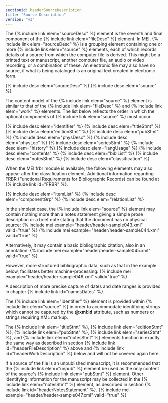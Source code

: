 ```yaml
---
sectionid: headerSourceDescription
title: "Source Description"
version: "v3"
---
```


The {% include link elem="sourceDesc" %} element is the seventh and final component of the {% include link elem="fileDesc" %} element. In MEI, {% include link elem="sourceDesc" %} is a grouping element containing one or more {% include link elem="source" %} elements, each of which records details of a source from which the computer file is derived. This might be a printed text or manuscript, another computer file, an audio or video recording, or a combination of these. An electronic file may also have no source, if what is being cataloged is an original text created in electronic form.

  
{% include desc elem="sourceDesc" %} 
{% include desc elem="source" %} 
 

The content model of the {% include link elem="source" %} element is similar to that of the {% include link elem="fileDesc" %} and {% include link elem="work" %} elements. The list below reflects the order in which the optional components of {% include link elem="source" %} must occur.

  
{% include desc elem="identifier" %} 
{% include desc elem="titleStmt" %} 
{% include desc elem="editionStmt" %} 
{% include desc elem="pubStmt" %} 
{% include desc elem="physDesc" %} 
{% include desc elem="physLoc" %} 
{% include desc elem="seriesStmt" %} 
{% include desc elem="history" %} 
{% include desc elem="langUsage" %} 
{% include desc elem="contents" %} 
{% include desc elem="biblList" %} 
{% include desc elem="notesStmt" %} 
{% include desc elem="classification" %} 
 

When the MEI.frbr module is available, the following elements may also appear after the classification element. Additional information regarding FRBR (Functional Requirements for Bibliographic Records) can be found at {% include link id="FRBR" %}.

  
{% include desc elem="itemList" %} 
{% include desc elem="componentGrp" %} 
{% include desc elem="relationList" %} 
 

In the simplest case, the {% include link elem="source" %} element may contain nothing more than a notes statement giving a simple prose description or a brief note stating that the document has no physical source:
{% include mei example="header/header-sample043.xml" valid="true" %}
    {% include mei example="header/header-sample044.xml" valid="true" %}
    
Alternatively, it may contain a basic bibliographic citation, also in an annotation:
{% include mei example="header/header-sample045.xml" valid="true" %}
    
However, more structured bibliographic data, such as that in the example below, facilitates better machine-processing:
{% include mei example="header/header-sample046.xml" valid="true" %}
    
A description of more precise capture of dates and date ranges is provided in chapter {% include link id="namesDates" %}.

The {% include link elem="identifier" %} element is provided within {% include link elem="source" %} in order to accommodate identifying strings which cannot be captured by the **@xml:id** attribute, such as numbers or strings requiring XML markup.

The {% include link elem="titleStmt" %}, {% include link elem="editionStmt" %}, {% include link elem="pubStmt" %}, {% include link elem="seriesStmt" %}, and {% include link elem="notesStmt" %} elements function in exactly the same way as described in section {% include link id="headerFileDescription" %} above and {% include link id="headerWorkDescription" %} below and will not be covered again here.

If a source of the file is an unpublished manuscript, it is recommended that the {% include link elem="unpub" %} element be used as the only content of the source's {% include link elem="pubStmt" %} element. Other identifying information for the manuscript may be collected in the {% include link elem="notesStmt" %} element, as described in section {% include link id="headerNotesStatement" %}.
{% include mei example="header/header-sample047.xml" valid="true" %}
    